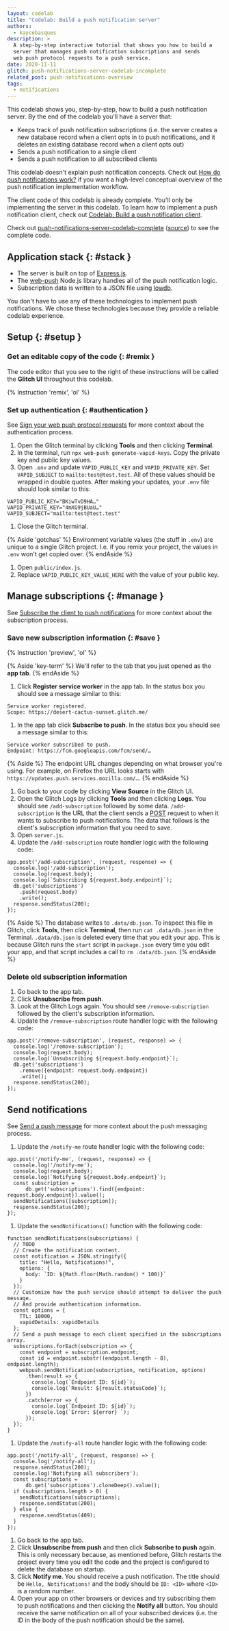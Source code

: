 ```yaml
---
layout: codelab
title: "Codelab: Build a push notification server"
authors: 
  - kaycebasques
description: >
  A step-by-step interactive tutorial that shows you how to build a
  server that manages push notification subscriptions and sends
  web push protocol requests to a push service.
date: 2020-11-11
glitch: push-notifications-server-codelab-incomplete
related_post: push-notifications-overview
tags:
  - notifications
---
```


This codelab shows you, step-by-step, how to build a push notification server.
By the end of the codelab you'll have a server that:

* Keeps track of push notification subscriptions (i.e. the server creates a
  new database record when a client opts in to push notifications, and it
  deletes an existing database record when a client opts out)
* Sends a push notification to a single client
* Sends a push notification to all subscribed clients

This codelab doesn't explain push notification concepts. Check out
[How do push notifications work?](/push-notifications-overview/#how) if you want a
high-level conceptual overview of the push notification implementation workflow.

The client code of this codelab is already complete. You'll only be
implementing the server in this codelab. To learn how to implement a
push notification client, check out [Codelab: Build a push notification
client](/push-notification-client-codelab).

Check out [push-notifications-server-codelab-complete](https://push-notifications-server-codelab-complete.glitch.me/)
([source](https://glitch.com/edit/#!/push-notifications-server-codelab-complete))
to see the complete code.

## Application stack {: #stack }

* The server is built on top of [Express.js](https://expressjs.com/).
* The [web-push](https://www.npmjs.com/package/web-push) Node.js library
  handles all of the push notification logic.
* Subscription data is written to a JSON file using [lowdb](https://www.npmjs.com/package/lowdb).

You don't have to use any of these technologies to implement push notifications.
We chose these technologies because they provide a reliable codelab experience.

## Setup {: #setup }

### Get an editable copy of the code {: #remix }

The code editor that you see to the right of these instructions will be called
the **Glitch UI** throughout this codelab.

{% Instruction 'remix', 'ol' %}

### Set up authentication {: #authentication }

See [Sign your web push protocol requests](/push-notifications-overview/#sign)
for more context about the authentication process.

<!-- https://glitch.com/edit/#!/vapid-keys-generator -->

1. Open the Glitch terminal by clicking **Tools** and then clicking **Terminal**.
1. In the terminal, run `npx web-push generate-vapid-keys`. Copy the private key
   and public key values.
1. Open `.env` and update `VAPID_PUBLIC_KEY` and `VAPID_PRIVATE_KEY`. Set
   `VAPID_SUBJECT` to `mailto:test@test.test`. All of these values should be wrapped
   in double quotes. After making your updates, your `.env` file should look
   similar to this:

```text
VAPID_PUBLIC_KEY="BKiwTvD9HA…"
VAPID_PRIVATE_KEY="4mXG9jBUaU…"
VAPID_SUBJECT="mailto:test@test.test"
```

1. Close the Glitch terminal.

{% Aside 'gotchas' %}
  Environment variable values (the stuff in `.env`) are unique to a single Glitch project.
  I.e. if you remix your project, the values in `.env` won't get copied over.
{% endAside %}

1. Open `public/index.js`.
1. Replace `VAPID_PUBLIC_KEY_VALUE_HERE` with the value of your public key.

## Manage subscriptions {: #manage }

See [Subscribe the client to push notifications](/push-notifications-overview/#subscription)
for more context about the subscription process.

### Save new subscription information {: #save }

{% Instruction 'preview', 'ol' %}

{% Aside 'key-term' %}
  We'll refer to the tab that you just opened as the **app tab**.
{% endAside %}

1. Click **Register service worker** in the app tab. In the status box you
   should see a message similar to this:

```text
Service worker registered.
Scope: https://desert-cactus-sunset.glitch.me/
```

1. In the app tab click **Subscribe to push**. In the status box you should
   see a message similar to this:

```text
Service worker subscribed to push. 
Endpoint: https://fcm.googleapis.com/fcm/send/…
```

{% Aside %}
  The endpoint URL changes depending on what browser you're using.
  For example, on Firefox the URL looks starts with
  `https://updates.push.services.mozilla.com/…`.
{% endAside %}

1. Go back to your code by clicking **View Source** in the Glitch UI.
1. Open the Glitch Logs by clicking **Tools** and then clicking **Logs**. You
   should see `/add-subscription` followed by some data. `/add-subscription` is
   the URL that the client sends a
   [POST](https://developer.mozilla.org/en-US/docs/Web/HTTP/Methods/POST)
   request to when it wants to subscribe to push notifications. The data that
   follows is the client's subscription information that you need to save.
1. Open `server.js`.
1. Update the `/add-subscription` route handler logic with the following code:

```js/3-6/1-2
app.post('/add-subscription', (request, response) => {
  console.log('/add-subscription');
  console.log(request.body);
  console.log(`Subscribing ${request.body.endpoint}`);
  db.get('subscriptions')
    .push(request.body)
    .write();
  response.sendStatus(200);
});
```

{% Aside %}
  The database writes to `.data/db.json`. To inspect this file in Glitch,
  click **Tools**, then click **Terminal**, then run `cat .data/db.json`
  in the Terminal. `.data/db.json` is deleted every time that you edit your app.
  This is because Glitch runs the `start` script in `package.json` every time you
  edit your app, and that script includes a call to `rm .data/db.json`.
{% endAside %}

### Delete old subscription information 

1. Go back to the app tab.
1. Click **Unsubscribe from push**.
1. Look at the Glitch Logs again. You should see `/remove-subscription` followed
   by the client's subscription information.
1. Update the `/remove-subscription` route handler logic with the following code:

```js/3-6/1-2
app.post('/remove-subscription', (request, response) => {
  console.log('/remove-subscription');
  console.log(request.body);
  console.log(`Unsubscribing ${request.body.endpoint}`);
  db.get('subscriptions')
    .remove({endpoint: request.body.endpoint})
    .write();
  response.sendStatus(200);
});
```

## Send notifications

See [Send a push message](/push-notifications-overview/#send) for more context
about the push messaging process.

1. Update the `/notify-me` route handler logic with the following code:

```js/3-6/1-2
app.post('/notify-me', (request, response) => {
  console.log('/notify-me');
  console.log(request.body);
  console.log(`Notifying ${request.body.endpoint}`);
  const subscription = 
      db.get('subscriptions').find({endpoint: request.body.endpoint}).value();
  sendNotifications([subscription]);
  response.sendStatus(200);
});
```

1. Update the `sendNotifications()` function with the following code:

```js/2-28/1
function sendNotifications(subscriptions) {
  // TODO
  // Create the notification content.
  const notification = JSON.stringify({
    title: "Hello, Notifications!",
    options: {
      body: `ID: ${Math.floor(Math.random() * 100)}`
    }
  });
  // Customize how the push service should attempt to deliver the push message.
  // And provide authentication information.
  const options = {
    TTL: 10000,
    vapidDetails: vapidDetails
  };
  // Send a push message to each client specified in the subscriptions array.
  subscriptions.forEach(subscription => {
    const endpoint = subscription.endpoint;
    const id = endpoint.substr((endpoint.length - 8), endpoint.length);
    webpush.sendNotification(subscription, notification, options)
      .then(result => {
        console.log(`Endpoint ID: ${id}`);
        console.log(`Result: ${result.statusCode}`);
      })
      .catch(error => {
        console.log(`Endpoint ID: ${id}`);
        console.log(`Error: ${error} `);
      });
  });
}
```

1. Update the `/notify-all` route handler logic with the following code:

```js/3-11/1-2
app.post('/notify-all', (request, response) => {
  console.log('/notify-all');
  response.sendStatus(200);
  console.log('Notifying all subscribers');
  const subscriptions =
      db.get('subscriptions').cloneDeep().value();
  if (subscriptions.length > 0) {
    sendNotifications(subscriptions);
    response.sendStatus(200);
  } else {
    response.sendStatus(409);
  }
});
```

1. Go back to the app tab.
1. Click **Unsubscribe from push** and then click **Subscribe to push** again.
   This is only necessary because, as mentioned before, Glitch restarts the project
   every time you edit the code and the project is configured to delete the database on startup.
1. Click **Notify me**. You should receive a push notification. The title should
   be `Hello, Notifications!` and the body should be `ID: <ID>` where `<ID>` is a
   random number.
1. Open your app on other browsers or devices and try subscribing them to push notifications
   and then clicking the **Notify all** button. You should receive the same notification on 
   all of your subscribed devices (i.e. the ID in the body of the push notification should
   be the same).